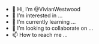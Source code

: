 - 👋 Hi, I’m @VivianWestwood
- 👀 I’m interested in ...
- 🌱 I’m currently learning ...
- 💞️ I’m looking to collaborate on ...
- 📫 How to reach me ...

<!---
VivianWestwood/VivianWestwood is a ✨ special ✨ repository because its `README.md` (this file) appears on your GitHub profile.
You can click the Preview link to take a look at your changes.
--->
